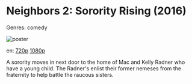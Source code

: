# Neighbors 2: Sorority Rising (2016)

Genres: comedy

![poster](http://image.tmdb.org/t/p/w500/b5pjUPOuST6R6tjpjeCo6lTn80N.jpg)

en:
  [720p](magnet:?xt=urn:btih:87541C2F475B0C587AE18C3AD3C172B836A9418B&tr=udp://glotorrents.pw:6969/announce&tr=udp://tracker.opentrackr.org:1337/announce&tr=udp://torrent.gresille.org:80/announce&tr=udp://tracker.openbittorrent.com:80&tr=udp://tracker.coppersurfer.tk:6969&tr=udp://tracker.leechers-paradise.org:6969&tr=udp://p4p.arenabg.ch:1337&tr=udp://tracker.internetwarriors.net:1337)
  [1080p](magnet:?xt=urn:btih:A96BC6A20D144E9A6352811CC132B33719858F6D&tr=udp://glotorrents.pw:6969/announce&tr=udp://tracker.opentrackr.org:1337/announce&tr=udp://torrent.gresille.org:80/announce&tr=udp://tracker.openbittorrent.com:80&tr=udp://tracker.coppersurfer.tk:6969&tr=udp://tracker.leechers-paradise.org:6969&tr=udp://p4p.arenabg.ch:1337&tr=udp://tracker.internetwarriors.net:1337)
  


A sorority moves in next door to the home of Mac and Kelly Radner who have a young child. The Radner's enlist their former nemeses from the fraternity to help battle the raucous sisters.